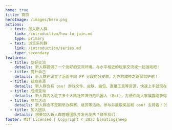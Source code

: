 ```yaml
---
home: true
title: 首页
heroImage: /images/hero.png
actions:
  - text: 加入新人群
    link: /introduction/how-to-join.md
    type: primary
  - text: 浏览系列群
    link: /introduction/series.md
    type: secondary
features:
  - title: 友好交流
    details: 新人群提供了一个友好的交流环境。与水平相近的玩家交流或一起游戏吧！
  - title: 提升自己
    details: 新人群还设立了涵盖不同 PP 分段的分支群，为你的成神之路保驾护航！
  - title: 获取资源
    details: 新人群含有 osu! 游戏文件、皮肤、曲包、直播工具等资源，快速上手就现在！
  - title: 成绩查询
    details: 新人群内入驻了多个大陆社区流行的机器人 (Bot)，方便你向大家展露刚获得的完美成绩！
  - title: 参与活动
    details: 新人群会不定期举办群赛、悬赏等活动，参与并赢取奖品和 osu! 支持者！(Supporter)
  - title: 加入团队
    details: 想要加入新人群管理团队并发光发热？联系我们！
footer: MIT Licensed | Copyright © 2023 bleatingsheep
---
```

